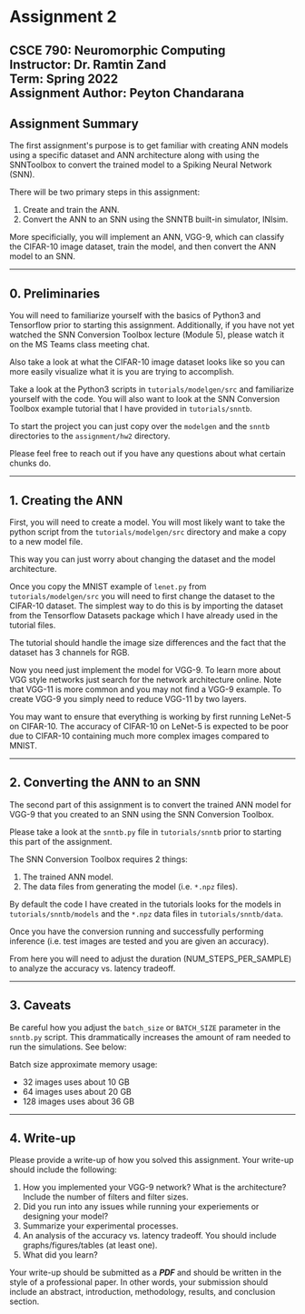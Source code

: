 # Assignment 2
CSCE 790: Neuromorphic Computing  
Instructor: Dr. Ramtin Zand  
Term: Spring 2022  
Assignment Author: Peyton Chandarana
---

## Assignment Summary
The first assignment's purpose is to get familiar with creating ANN models using a specific dataset and ANN architecture along with using the SNNToolbox to convert the trained model to a Spiking Neural Network (SNN).

There will be two primary steps in this assignment:
1. Create and train the ANN.
2. Convert the ANN to an SNN using the SNNTB built-in simulator, INIsim.

More specificially, you will implement an ANN, VGG-9, which can classify the CIFAR-10 image dataset, train the model, and then convert the ANN model to an SNN.

---

## 0. Preliminaries
You will need to familiarize yourself with the basics of Python3 and Tensorflow prior to starting this assignment. Additionally, if you have not yet watched the SNN Conversion Toolbox lecture (Module 5), please watch it on the MS Teams class meeting chat.

Also take a look at what the CIFAR-10 image dataset looks like so you can more easily visualize what it is you are trying to accomplish.

Take a look at the Python3 scripts in `tutorials/modelgen/src` and familiarize yourself with the code. You will also want to look at the SNN Conversion Toolbox example tutorial that I have provided in `tutorials/snntb`.

To start the project you can just copy over the `modelgen` and the `snntb` directories to the `assignment/hw2` directory.

Please feel free to reach out if you have any questions about what certain chunks do.

---

## 1. Creating the ANN

First, you will need to create a model. You will most likely want to take the python script from the `tutorials/modelgen/src` directory and make a copy to a new model file. 

This way you can just worry about changing the dataset and the model architecture.

Once you copy the MNIST example of `lenet.py` from `tutorials/modelgen/src` you will need to first change the dataset to the CIFAR-10 dataset. The simplest way to do this is by importing the dataset from the Tensorflow Datasets package which I have already used in the tutorial files.

The tutorial should handle the image size differences and the fact that the dataset has 3 channels for RGB.

Now you need just implement the model for VGG-9. To learn more about VGG style networks just search for the network architecture online. Note that VGG-11 is more common and you may not find a VGG-9 example. To create VGG-9 you simply need to reduce VGG-11 by two layers. 

You may want to ensure that everything is working by first running LeNet-5 on CIFAR-10. The accuracy of CIFAR-10 on LeNet-5 is expected to be poor due to CIFAR-10 containing much more complex images compared to MNIST.

---

## 2. Converting the ANN to an SNN

The second part of this assignment is to convert the trained ANN model for VGG-9 that you created to an SNN using the SNN Conversion Toolbox.

Please take a look at the `snntb.py` file in `tutorials/snntb` prior to starting this part of the assignment.

The SNN Conversion Toolbox requires 2 things:  
1. The trained ANN model.
2. The data files from generating the model (i.e. `*.npz` files).

By default the code I have created in the tutorials looks for the models in `tutorials/snntb/models` and the `*.npz` data files in `tutorials/snntb/data`.

Once you have the conversion running and successfully performing inference (i.e. test images are tested and you are given an accuracy).

From here you will need to adjust the duration (NUM_STEPS_PER_SAMPLE) to analyze the accuracy vs. latency tradeoff.

---

## 3. Caveats
Be careful how you adjust the `batch_size` or `BATCH_SIZE` parameter in the `snntb.py` script. This drammatically increases the amount of ram needed to run the simulations. See below:

Batch size approximate memory usage:  
- 32 images uses about 10 GB
- 64 images uses about 20 GB
- 128 images uses about 36 GB

---

## 4. Write-up
Please provide a write-up of how you solved this assignment. Your write-up should include the following:

1. How you implemented your VGG-9 network? What is the architecture? Include the number of filters and filter sizes.
2. Did you run into any issues while running your experiements or designing your model?
3. Summarize your experimental processes.
4. An analysis of the accuracy vs. latency tradeoff. You should include graphs/figures/tables (at least one).
5. What did you learn?

Your write-up should be submitted as a ***PDF*** and should be written in the style of a professional paper. In other words, your submission should include an abstract, introduction, methodology, results, and conclusion section.
